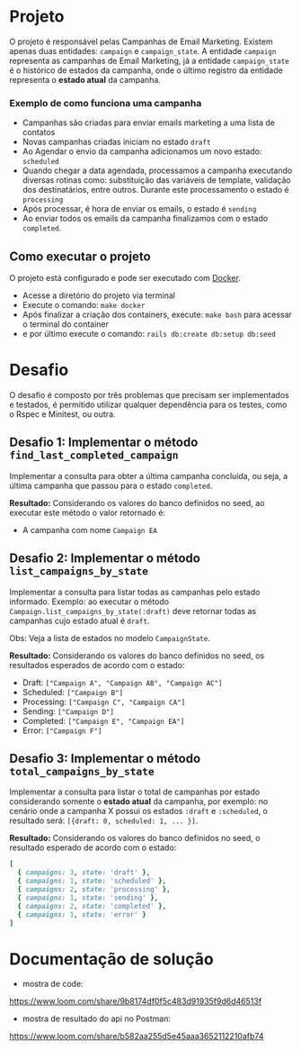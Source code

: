 # Projeto

O projeto é responsável pelas Campanhas de Email Marketing. Existem apenas duas entidades: `campaign` e `campaign_state`. A entidade `campaign` representa as campanhas de Email Marketing, já a entidade `campaign_state` é o histórico de estados da campanha, onde o último registro da entidade representa o **estado atual** da campanha.

### Exemplo de como funciona uma campanha

- Campanhas são criadas para enviar emails marketing a uma lista de contatos
- Novas campanhas criadas iniciam no estado `draft`
- Ao Agendar o envio da campanha adicionamos um novo estado: `scheduled`
- Quando chegar a data agendada, processamos a campanha executando diversas rotinas como: substituição das variáveis de template, validação dos destinatários, entre outros. Durante este processamento o estado é `processing`
- Após processar, é hora de enviar os emails, o estado é `sending`
- Ao enviar todos os emails da campanha finalizamos com o estado `completed`.

## Como executar o projeto

O projeto está configurado e pode ser executado com [Docker](https://www.docker.com/).

- Acesse a diretório do projeto via terminal
- Execute o comando: `make docker`
- Após finalizar a criação dos containers, execute: `make bash` para acessar o terminal do container
- e por último execute o comando: `rails db:create db:setup db:seed`

# Desafio

O desafio é composto por três problemas que precisam ser implementados e testados, é permitido utilizar qualquer dependência para os testes, como o Rspec e Minitest, ou outra.

## Desafio 1: Implementar o método `find_last_completed_campaign`

Implementar a consulta para obter a última campanha concluída, ou seja, a última campanha que passou para o estado `completed`.

**Resultado:** Considerando os valores do banco definidos no seed, ao executar este método o valor retornado é:

- A campanha com nome `Campaign EA`

## Desafio 2: Implementar o método `list_campaigns_by_state`

Implementar a consulta para listar todas as campanhas pelo estado informado. Exemplo: ao executar o método `Campaign.list_campaigns_by_state(:draft)` deve retornar todas as campanhas cujo estado atual é `draft`.

Obs: Veja a lista de estados no modelo `CampaignState`.

**Resultado:** Considerando os valores do banco definidos no seed, os resultados esperados de acordo com o estado:

- Draft:       `["Campaign A", "Campaign AB", "Campaign AC"]`
- Scheduled:   `["Campaign B"]`
- Processing:  `["Campaign C", "Campaign CA"]`
- Sending:     `["Campaign D"]`
- Completed:   `["Campaign E", "Campaign EA"]`
- Error:       `["Campaign F"]`

## Desafio 3: Implementar o método `total_campaigns_by_state`

Implementar a consulta para listar o total de campanhas por estado considerando somente o **estado atual** da campanha, por exemplo: no cenário onde a campanha X possui os estados `:draft` e `:scheduled`, o resultado será: `[{draft: 0, scheduled: 1, ... }]`.

**Resultado:** Considerando os valores do banco definidos no seed, o resultado esperado de acordo com o estado:

```ruby
[
  { campaigns: 3, state: 'draft' },
  { campaigns: 1, state: 'scheduled' },
  { campaigns: 2, state: 'processing' },
  { campaigns: 1, state: 'sending' },
  { campaigns: 2, state: 'completed' },
  { campaigns: 1, state: 'error' }
]
```
# Documentação de solução
- mostra de code:

https://www.loom.com/share/9b8174df0f5c483d91935f9d6d46513f

- mostra de resultado do api no Postman:

https://www.loom.com/share/b582aa255d5e45aaa3652112210afb74
